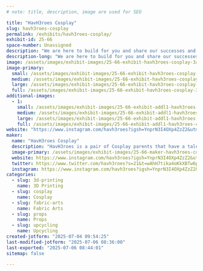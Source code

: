 ```yaml
---
# note: title, description, image are used for SEO

title: "HavH3roes Cosplay"
slug: havh3roes-cosplay
permalink: /exhibits/havh3roes-cosplay/
exhibit-id: 25-66
space-number: Unassigned
description: "We are here to build for you and share our successes and failures. Happy to entertain for you."
description-long: "We are here to build for you and share our successes and failures. Happy to entertain for you."
image: /assets/images/exhibit-images/25-66-exhibit-havh3roes-cosplay-3ac8d473-e946-41e6-a597-d28c771c643d-large.jpeg
image-primary: 
  small: /assets/images/exhibit-images/25-66-exhibit-havh3roes-cosplay-3ac8d473-e946-41e6-a597-d28c771c643d-small.jpeg
  medium: /assets/images/exhibit-images/25-66-exhibit-havh3roes-cosplay-3ac8d473-e946-41e6-a597-d28c771c643d-medium.jpeg
  large: /assets/images/exhibit-images/25-66-exhibit-havh3roes-cosplay-3ac8d473-e946-41e6-a597-d28c771c643d-large.jpeg
  full: /assets/images/exhibit-images/25-66-exhibit-havh3roes-cosplay-3ac8d473-e946-41e6-a597-d28c771c643d-full.jpeg
additional-images: 
  - 1:
    small: /assets/images/exhibit-images/25-66-exhibit-addl1-havh3roes-cosplay-img-2963-small.jpeg
    medium: /assets/images/exhibit-images/25-66-exhibit-addl1-havh3roes-cosplay-img-2963-medium.jpeg
    large: /assets/images/exhibit-images/25-66-exhibit-addl1-havh3roes-cosplay-img-2963-large.jpeg
    full: /assets/images/exhibit-images/25-66-exhibit-addl1-havh3roes-cosplay-img-2963-full.jpeg
website: "https://www.instagram.com/havh3roes?igsh=YnprN3I4OXp4ZzZ2&utm_source=qr"
maker: 
  name: "HavH3roes Cosplay"
  description: "HavH3roes is a pair of Cosplay parents that have a talent for up cycling gear, large builds, and creative solutions to bring stylized fantasy to reality."
  image-primary: /assets/images/exhibit-images/25-66-maker-havh3roes-cosplay-img-3582-medium.png
  website: https://www.instagram.com/havh3roes?igsh=YnprN3I4OXp4ZzZ2&utm_source=qr
  twitter: https://www.twitter.com/havh3roes?s=21&t=wAhH7tika4oKkXBTw6p19Q
  instagram: https://www.instagram.com/havh3roes?igsh=YnprN3I4OXp4ZzZ2&utm_source=qr
categories: 
  - slug: 3d-printing
    name: 3D Printing
  - slug: cosplay
    name: Cosplay
  - slug: fabric-arts
    name: Fabric Arts
  - slug: props
    name: Props
  - slug: upcycling
    name: Upcycling
created-jotform: "2025-07-04 09:54:25"
last-modified-jotform: "2025-07-06 08:36:00"
last-exported: "2025-07-06 08:44:01"
sitemap: false

---
```

